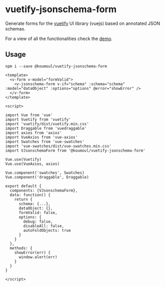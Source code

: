 # vuetify-jsonschema-form

Generate forms for the [vuetify](https://vuetifyjs.com/en/) UI library (vuejs) based on annotated JSON schemas.

For a view of all the functionalities check the [demo](https://koumoul-dev.github.io/vuetify-jsonschema-form/latest/).

## Usage

    npm i --save @koumoul/vuetify-jsonschema-form

```
<template>
  <v-form v-model="formValid">
    <v-jsonschema-form v-if="schema" :schema="schema" :model="dataObject" :options="options" @error="showError" />
  </v-form>
</template>

<script>

import Vue from 'vue'
import Vuetify from 'vuetify'
import 'vuetify/dist/vuetify.min.css'
import Draggable from 'vuedraggable'
import axios from 'axios'
import VueAxios from 'vue-axios'
import Swatches from 'vue-swatches'
import 'vue-swatches/dist/vue-swatches.min.css'
import VJsonschemaForm from '@koumoul/vuetify-jsonschema-form'

Vue.use(Vuetify)
Vue.use(VueAxios, axios)

Vue.component('swatches', Swatches)
Vue.component('draggable', Draggable)

export default {
  components: {VJsonschemaForm},
  data: function() {
    return {
      schema: {...},
      dataObject: {},
      formValid: false,
      options: {
        debug: false,
        disableAll: false,
        autoFoldObjects: true
      }
    }
  },
  methods: {
    showError(err) {
      window.alert(err)
    }
  }
}

</script>
```
